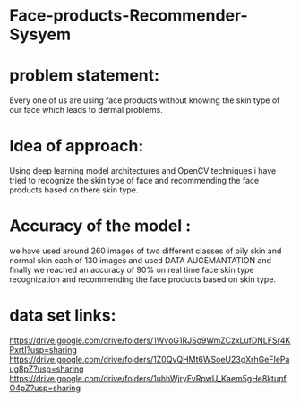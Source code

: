 # Face-products-Recommender-Sysyem
# problem statement:
Every one of us are using face products without knowing the skin type of our face which leads to dermal problems.
# Idea of approach:
Using deep learning model architectures and OpenCV techniques i have tried to recognize the skin type of face and recommending the face products based on there skin type.
# Accuracy of the model :
we have used around 260 images of two different classes of oily skin and normal skin each of 130 images and used DATA AUGEMANTATION and finally we reached an accuracy of 90% on real time face skin type recognization and recommending the face products based on skin type.
# data set links:
https://drive.google.com/drive/folders/1WvoG1RJSo9WmZCzxLufDNLFSr4KPxrtI?usp=sharing
https://drive.google.com/drive/folders/1Z0QvQHMt6WSoeU23gXrhGeFIePaug8pZ?usp=sharing
https://drive.google.com/drive/folders/1uhhWjryFvRpwU_Kaem5gHe8ktupfO4pZ?usp=sharing
